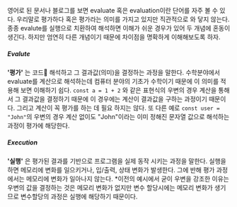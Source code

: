 영어로 된 문서나 블로그를 보면 evaluate 혹은 evaluation이란 단어를 자주 볼 수 있다.
우리말로 평가하다 혹은 평가라는 의미를 가지고 있지만 직관적으로 와 닿지 않는다. 종종 evalute를 실행으로 치환하여 해석하면 이해가 쉬운 경우가 있어 두 개념에 혼동이 생긴다.
하지만 엄연히 다른 개념이기 때문에 차이점을 명확하게 이해해보도록 하자.

##### Evalute
**'평가'** 는 코드 해석하고 그 결과값(의미)을 결정하는 과정을 말한다. 수학분야에서 evaluate를 계산으로 해석하는데  컴퓨터 분야의 기초가 수학이기 때문에 이 의미를 적용해 보면 이해하기 쉽다. `const a = 1 + 2` 와 같은 표현식의 우변의 경우 계산을 통해서 그 결과값을 결정하기 때문에 이 경우에는 계산이 결과값을 구하는 과정이기 때문이다. 그리고 계산이 꼭 평가를 하는 데 필요 하지는 않다. 또 다른 예로 `const user = "John"`의 우변의 경우 계산 없이도 "John"이라는 이미 정해진 문자열 값으로 해석하는 과정이 평가에 해당한다.

##### Execution
**'실행'** 은 평가된 결과를 기반으로 프로그램을 실제 동작 시키는 과정을 말한다. 실행을 하면 메모리에 변화를 일으키거나, 입/출력, 상태 변화가 발생한다. 그에 반해 평가 과정에서는 메모리에 변화가 일아나지 않는다. 
\*이전의 예시에서 굳이 우변을 강조한 이유는 우변의 값을 결정하는 것은 메모리 변화가 없지만 변수 할당시에는 메모리 변화가 생기므로 변수할당의 과정은 실행에 해당하기 때문이다.
